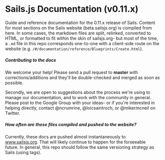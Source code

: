 # Sails.js Documentation (v0.11.x)


Guide and reference documentation for the 0.11.x release of Sails.  Content for most sections on the Sails website (beta.sailsjs.org) is compiled from here.  In some cases, the markdown files are split, relinked, converted to HTML, or formatted to fit within the skin of sailsjs.org- but most of the time, a `.md` file in this repo corresponds one-to-one with a client-side route on the website (e.g. `/#/documentation/reference/Blueprints/Create.html`).


##### Contributing to the docs

We welcome your help!  Please send a pull request to **master** with corrections/additions and they'll be double-checked and merged as soon as possible.

Secondly, we are open to suggestions about the process we're using to manage our documentation, and to work with the community in general.  Please post to the Google Group with your ideas- or if you're interested in helping directly, contact @ncrumrine, @loicsaintroch, or @mikermcneil on Twitter.

##### How often are these files compiled and pushed to the website?

Currently, these docs are pushed almost instantaneously to www.sailsjs.org.  That will likely continue to happen for the forseeable future.  In general, this repo should follow the same versioning strategy as Sails (using tags).

